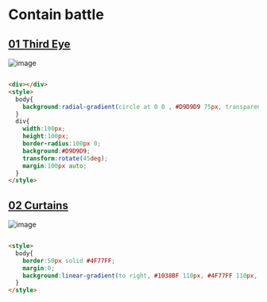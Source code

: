 # Contain battle

## [01 Third Eye](https://cssbattle.dev/play/141)
![image](https://github.com/chavikothari2711/CSS-Battle-solution/assets/61689704/a060927a-42f6-463d-86a5-d03370579fc7)

```html

<div></div>
<style>
  body{
    background:radial-gradient(circle at 0 0 , #D9D9D9 75px, transparent 20px),radial-gradient(circle at 100% 100%, #D9D9D9 75px, #E3516E 20px);
  }
  div{
    width:100px;
    height:100px;
    border-radius:100px 0;
    background:#D9D9D9;
    transform:rotate(45deg);
    margin:100px auto;
  }
</style>

```

## [02 Curtains](https://cssbattle.dev/play/142)
![image](https://github.com/chavikothari2711/CSS-Battle-solution/assets/61689704/dbae4280-5bed-4663-8434-f891a1cb2c03)

```html

<style>
  body{
    border:50px solid #4F77FF;
    margin:0;
    background:linear-gradient(to right, #1038BF 110px, #4F77FF 110px, #4F77FF 130px,#FFFFFF 130px, #FFFFFF 150px, #4F77FF 150px,#4F77FF 170px, #1038BF 170px, #1038BF 230px,#4F77FF 230px, #4F77FF 250px, #FFFFFF 250px,#FFFFFF 270px, #4F77FF 270px, #4F77FF 290px,#1038BF 290px);
  }
</style>

```
